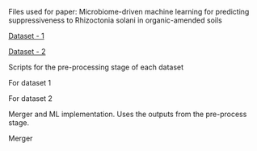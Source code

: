 Files used for paper: Microbiome-driven machine learning for predicting suppressiveness to Rhizoctonia solani in organic-amended soils

[Dataset - 1](https://github.com/vbuttros/rsolani_severity/tree/88d63dd2f2ae5e0596214ed948b07f6aa549044e)

[Dataset - 2](https://github.com/vbuttros/rsolani_severity/tree/e18fd676335502ca12d94c98e53a4bd7089b19ec)

Scripts for the pre-processing stage of each dataset


For dataset 1

For dataset 2

Merger and ML implementation. Uses the outputs from the pre-process stage.

Merger

